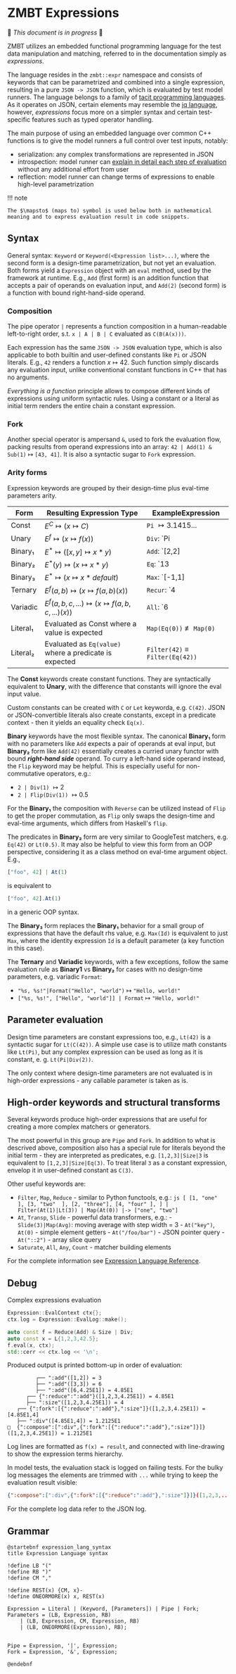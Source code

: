 <!-- (c) Copyright 2025 Zenseact AB -->
<!-- SPDX-License-Identifier: Apache-2.0 -->

# ZMBT Expressions

:construction: *This document is in progress* :construction:

ZMBT utilizes an embedded functional programming language for the test data manipulation and matching,
referred to in the documentation simply as *expressions*.

The language resides in the `zmbt::expr` namespace and consists of keywords that can be parametrized and combined into a single expression, resulting in a pure `JSON -> JSON` function, which is evaluated by test model runners. The language belongs to a family of [tacit programming languages](https://en.wikipedia.org/wiki/Tacit_programming).
As it operates on JSON, certain elements may resemble the [jq language](https://jqlang.org/), however, *expressions* focus more on a simpler syntax
and certain test-specific features such as typed operator handling.

The main purpose of using an embedded language over common C++ functions is to give the model runners a full control
over test inputs, notably:

- serialization: any complex transformations are represented in JSON
- introspection: model runner can [explain in detail each step of evaluation](#debug) without any additional effort from user
- reflection: model runner can change terms of expressions to enable high-level parametrization

!!! note

    The $\mapsto$ (maps to) symbol is used below both in mathematical meaning and to express evaluation result in code snippets.

## Syntax

General syntax: `Keyword` or `Keyword(<Expression list>...)`, where the second form is a design-time parametrization, but not yet an evaluation.
Both forms yield a `Expression` object with an `eval` method, used by the framework at runtime.
E.g., `Add` (first form) is an addition function that accepts a pair of operands on evaluation input, and `Add(2)` (second form)
is a function with bound right-hand-side operand.


### Composition

The pipe operator `|` represents a function composition in a human-readable left-to-right order,
s.t. `x | A | B | C`  evaluated as `C(B(A(x)))`.

Each expression has the same `JSON -> JSON` evaluation type, which is also applicable to both builtin and user-defined constants like `Pi` or JSON literals.
E.g., `42` renders a function $x \mapsto 42$. Such function simply discards any evaluation input, unlike conventional constant functions in C++ that has no arguments.

*Everything is a function* principle allows to compose different kinds of expressions using uniform syntactic rules.
Using a constant or a literal as initial term renders the entire chain a constant expression.

### Fork

Another special operator is ampersand `&`, used to fork the evaluation flow, packing results from operand expressions into an array:
`42 | Add(1) & Sub(1)` $\mapsto$ `[43, 41]`. It is also a syntactic sugar to `Fork` expression.

### Arity forms

Expression keywords are grouped by their design-time plus eval-time parameters arity.

|Form    | Resulting Expression Type                                  |ExampleExpression                               |
|--------|------------------------------------------------------------|------------------------------------------------|
|Const   |$E^C            \mapsto (x \mapsto C)$                      |`Pi`                         $\mapsto 3.1415...$|
|Unary   |$E^f            \mapsto (x \mapsto f(x))$                   |`Div`: `Pi | Div(2) | Sin`      $\mapsto 1$     |
|Binary₁ |$E^*            \mapsto ([x, y] \mapsto x * y )$            |`Add`: `[2,2] | Add`            $\mapsto 4$     |
|Binary₂ |$E^*(y)         \mapsto (x \mapsto x * y      )$            |`Eq`: `13 | Eq(42)`             $\mapsto false$ |
|Binary₃ |$E^*            \mapsto (x \mapsto x * default)$            |`Max`: `[-1,1] | Max`           $\mapsto 1$     |
|Ternary |$E^f(a, b)      \mapsto (x \mapsto f(a, b)(x))$             |`Recur`: `4 | Recur(Pow(2), 4)` $\mapsto 65536$ |
|Variadic|$E^f(a,b,c,...) \mapsto (x \mapsto f(a,b,c,...)(x))$        |`All`: `6 | All(Gt(5), Le(6))`  $\mapsto true$  |
|Literal₁|Evaluated as Const where a value is expected                |`Map(Eq(0))` $\not\equiv$ `Map(0)`              |
|Literal₂|Evaluated as `Eq(value)` where a predicate is expected |`Filter(42)`     $\equiv$ `Filter(Eq(42))`      |

The **Const** keywords create constant functions. They are syntactically equivalent to **Unary**,
with the difference that constants will ignore the eval input value.

Custom constants can be created with `C` or `Let` keyworda, e.g. `C(42)`.
JSON or JSON-convertible literals also create constants, except in a predicate context - then it yields an equality check `Eq(x)`.

**Binary** keywords have the most flexible syntax. The canonical **Binary₁** form with no parameters like `Add` expects
a pair of operands at eval input, but **Binary₂** form like `Add(42)` essentially creates a curried unary
functor with bound ***right-hand side*** operand. To curry a left-hand side operand instead, the `Flip` keyword may be helpful.
This is especially useful for non-commutative operators, e.g.:

* `2 | Div(1)` $\mapsto 2$
* `2 | Flip(Div(1))` $\mapsto 0.5$

For the **Binary₁** the composition with `Reverse` can be utilized instead of `Flip` to get the proper commutation,
as `Flip` only swaps the design-time and eval-time arguments, which differs from Haskell's `flip`.

The predicates in **Binary₂** form are very similar to GoogleTest matchers, e.g. `Eq(42)` or `Lt(0.5)`.
It may also be helpful to view this form from an OOP perspective, considering it as
a class method on eval-time argument object. E.g.,

```js
["foo", 42] | At(1)
```
is equivalent to
```js
["foo", 42].At(1)
```
in a generic OOP syntax.


The **Binary₃** form replaces the **Binary₁** behavior for a small group of expressions that have the
default rhs value, e.g. `Max(Id)` is equivalent to just `Max`, where the identity expression `Id`
is a default parameter (a key function in this case).


The **Ternary** and **Variadic** keywords, with a few exceptions,
follow the same evaluation rule as **Binary1** vs **Binary₂** for cases with no design-time parameters, e.g. variadic `Format`:

* `"%s, %s!"|Format("Hello", "world")` $\mapsto$ `"Hello, world!"`
* `["%s, %s!", ["Hello", "world"]] | Format` $\mapsto$ `"Hello, world!"`


## Parameter evaluation

Design time parameters are constant expressions too, e.g.,
`Lt(42)` is a syntactic sugar for `Lt(C(42))`. A simple use case
is to utilize math constants like `Lt(Pi)`, but any complex expression can be used as long as it is constant,
e. g. `Lt(Pi|Div(2))`.

The only context where design-time parameters are not evaluated is in high-order expressions - any callable parameter
is taken as is.

## High-order keywords and structural transforms

Several keywords produce high-order expressions that are useful for creating a more complex matchers or generators.

The most powerful in this group are `Pipe` and `Fork`.
In addition to what is descrived above, composition also has a special rule for literals beyond the initial term - they are interpreted as predicates,
e.g. `[1,2,3]|Size|3` is equivalent to `[1,2,3]|Size|Eq(3)`. To treat literal `3` as a constant expression, envelop it in user-defined constant as `C(3)`.


Other useful keywords are:

- `Filter`, `Map`, `Reduce` - similar to Python functools, e.g.:
      ```js
      [
         [1, "one"  ],
         [3, "two"  ],
         [2, "three"],
         [4, "four" ],
      ] | Filter(At(1)|Lt(3)) | Map(At(0)) |-> ["one", "two"]
      ```
- `At`, `Transp`, `Slide` - powerful data transformers, e.g.:
      - `Slide(3)|Map(Avg)`: moving average with step width = 3
      - `At("key")`, `At(0)` - simple element getters
      - `At("/foo/bar")` - JSON pointer query
      - `At("::2")` - array slice query
- `Saturate`, `All`, `Any`, `Count` - matcher building elements


For the complete information see [Expression Language Reference](../dsl-reference/expressions.md#high-order).


## Debug

Complex expressions evaluation

```cpp
Expression::EvalContext ctx{};
ctx.log = Expression::EvalLog::make();

auto const f = Reduce(Add) & Size | Div;
auto const x = L{1,2,3,42.5};
f.eval(x, ctx);
std::cerr << ctx.log << '\n';
```

Produced output is printed bottom-up in order of evaluation:
```
         ┌── ":add"([1,2]) = 3
         ├── ":add"([3,3]) = 6
         ├── ":add"([6,4.25E1]) = 4.85E1
      ┌── {":reduce":":add"}([1,2,3,4.25E1]) = 4.85E1
      ├── ":size"([1,2,3,4.25E1]) = 4
   ┌── {":fork":[{":reduce":":add"},":size"]}([1,2,3,4.25E1]) = [4.85E1,4]
   ├── ":div"([4.85E1,4]) = 1.2125E1
□  {":compose":[":div",{":fork":[{":reduce":":add"},":size"]}]}([1,2,3,4.25E1]) = 1.2125E1
```
Log lines are formatted as `f(x) = result`, and connected with line-drawing to show the expression terms hierarchy.

In model tests, the evaluation stack is logged on failing tests.
For the bulky log messages the elements are trimmed with `...` while trying to keep the evaluation result visible:
``` json
{":compose":[":div",{":fork":[{":reduce":":add"},":size"]}]}([1,2,3,...) = 5
```
For the complete log data refer to the JSON log.

## Grammar

```plantuml
@startebnf expression_lang_syntax
title Expression Language syntax

!define LB "("
!define RB ")"
!define CM ","

!define REST(x) {CM, x}-
!define ONEORMORE(x) x, REST(x)

Expression = Literal | (Keyword, [Parameters]) | Pipe | Fork;
Parameters = (LB, Expression, RB)
    | (LB, Expression, CM, Expression, RB)
    | (LB, ONEORMORE(Expression), RB);


Pipe = Expression, '|', Expression;
Fork = Expression, '&', Expression;

@endebnf
```
